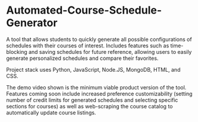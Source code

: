 # Automated-Course-Schedule-Generator
A tool that allows students to quickly generate all possible configurations of schedules with their courses of interest. Includes features such as time-blocking and saving schedules for future reference, allowing users to easily generate personalized schedules and compare their favorites. 

Project stack uses Python, JavaScript, Node.JS, MongoDB, HTML, and CSS.

The demo video shown is the minimum viable product version of the tool. Features coming soon include increased preference customizability (setting number of credit limits for generated schedules and selecting specific sections for courses) as well as web-scraping the course catalog to automatically update course listings.
